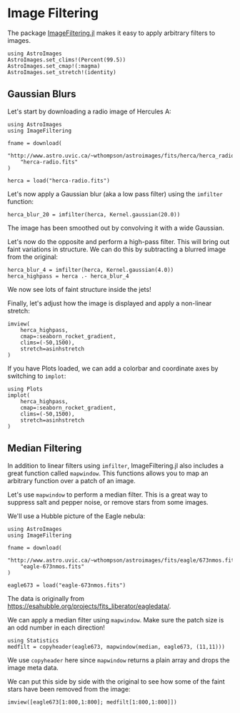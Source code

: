 # Image Filtering

The package [ImageFiltering.jl](https://juliaimages.org/ImageFiltering.jl/stable/) makes it easy to apply arbitrary filters to images.

```@setup ex1
using AstroImages
AstroImages.set_clims!(Percent(99.5))
AstroImages.set_cmap!(:magma)
AstroImages.set_stretch!(identity)
```


## Gaussian Blurs
Let's start by downloading a radio image of Hercules A:
```@example ex1
using AstroImages
using ImageFiltering

fname = download(
    "http://www.astro.uvic.ca/~wthompson/astroimages/fits/herca/herca_radio.fits",
    "herca-radio.fits"
)

herca = load("herca-radio.fits")
```

Let's now apply a Gaussian blur (aka a low pass filter) using the `imfilter` function:
```@example ex1
herca_blur_20 = imfilter(herca, Kernel.gaussian(20.0))
```
The image has been smoothed out by convolving it with a wide Gaussian.

Let's now do the opposite and perform a high-pass filter. This will bring out faint variations in structure.
We can do this by subtracting a blurred image from the original:

```@example ex1
herca_blur_4 = imfilter(herca, Kernel.gaussian(4.0))
herca_highpass = herca .- herca_blur_4
```
We now see lots of faint structure inside the jets!


Finally, let's adjust how the image is displayed and apply a non-linear stretch:
```@example ex1
imview(
    herca_highpass,
    cmap=:seaborn_rocket_gradient,
    clims=(-50,1500),
    stretch=asinhstretch
)
```

If you have Plots loaded, we can add a colorbar and coordinate axes by switching to `implot`:
```@example ex1
using Plots
implot(
    herca_highpass,
    cmap=:seaborn_rocket_gradient,
    clims=(-50,1500),
    stretch=asinhstretch
)
```


## Median Filtering
In addition to linear filters using `imfilter`, ImageFiltering.jl also includes a great function called `mapwindow`. This functions allows you to map an arbitrary function over a patch of an image.

Let's use `mapwindow` to perform a median filter. This is a great way to suppress salt and pepper noise, or remove stars from some images.

We'll use a Hubble picture of the Eagle nebula:
```@example ex1
using AstroImages
using ImageFiltering

fname = download(
    "http://www.astro.uvic.ca/~wthompson/astroimages/fits/eagle/673nmos.fits",
    "eagle-673nmos.fits"
)

eagle673 = load("eagle-673nmos.fits")
```
The data is originally from <https://esahubble.org/projects/fits_liberator/eagledata/>.


We can apply a median filter using `mapwindow`. Make sure the patch size is an odd number in each direction!
```@example ex1
using Statistics
medfilt = copyheader(eagle673, mapwindow(median, eagle673, (11,11)))
```

We use `copyheader` here since `mapwindow` returns a plain array and drops the image meta data.

We can put this side by side with the original to see how some of the faint stars have been removed from the image:
```@example ex1
imview([eagle673[1:800,1:800]; medfilt[1:800,1:800]])
```

